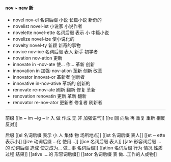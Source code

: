 #### nov ~ new 新

- novel  nov-el  名词后缀 小说 长篇小说 新奇的
- novelist novel-ist 小说家 小说作者
- novelette novel-ette 名词后缀 表示 小  中篇小说
- novelize novel-ize 使小说化的
- novelty novel-ty 新颖 新奇的事物
- novice nov-ice 名词后缀 表人  新手 初学者
- novation nov-ation 更新
- innovate in -nov-ate 使... 作... 革新 创新
- innovation in 加强-nov-ation  革新 创新 改革
- innovator innovat-or  革新者 创新者
- innovative in-nov-ative 革新的 创新的
- renovate re-nov-ate 刷新 翻新 修复 革新
- renovation renovatin 更新 革新 翻新
- renovator re-nov-ator 更新者 修复者 刷新者

----
前缀
[[in  ~ im ~ig ~ ir 入 做 作成  无 非 加强语气]]
[[re  回 向后  再 重复 重新 相反 反对]]

后缀
[[el  名词后缀 表示 小  人 集体 物 场所地点]]
[[ist  名词后缀 表人]]
[[et  ~ ette 表示小]]
[[ize 动词后缀 ...化 使用...]]
[[ice 名词后缀 表人]]
[[ate 形容词后缀  ...的 动词后缀 造成 使之成为... 做...事 名词后缀]]
[[ation 名词后缀  行为 情况 性质 过程 结果]]
[[ative ....的 形容词后缀]]
[[ator 名词后缀 表 做...工作的人或物]]